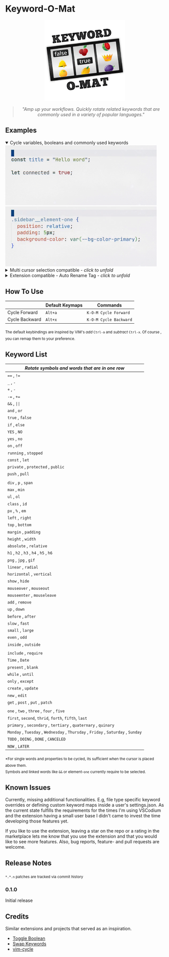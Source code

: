 # Keyword-O-Mat

<div align="center">
  <img src="assets/keyword-o-mat__logo.png" />

> _"Amp up your workflows. Quickly rotate related keywords that are commonly used in a variety of popular languages."_

</div>

## Examples

<details open>
  <summary>Cycle variables, booleans and commonly used keywords</summary>
  <img src="assets/kom__bool.gif" alt="Example CSS" width="480"/> 
  <img src="assets/kom__css.gif" alt="Example CSS" width="480"/> 
</details>

<details>
  <summary>Multi cursor selection compatible <em>- click to unfold</em></summary>
  <img src="assets/kom__mc__css.gif" alt="Example Multi cursor selection css" width="480"/>     
  <img src="assets/kom__mc.gif" alt="Example Multi cursor selection css" width="480"/>     
</details>

<details>
  <summary>Extension compatible - Auto Rename Tag <em>- click to unfold</em></summary>
  <img src="assets/kom__art.gif" alt="Example Auto Rename Tag Extension" width="480"/> 
</details>

## How To Use

|                | **Default Keymaps** | **Commands**           |
| -------------- | ------------------- | ---------------------- |
| Cycle Forward  | `Alt+a`             | `K-O-M Cycle Forward`  |
| Cycle Backward | `Alt+x`             | `K-O-M Cycle Backward` |

<sub>The default keybindings are inspired by VIM's _add_ `Ctrl-a` and _subtract_ `Ctrl-x`. Of course , you can remap them to your preference.</sub>

## Keyword List

| _Rotate symbols and words that are in one row_                                     |
| ---------------------------------------------------------------------------------- |
| `==` , `!=`                                                                        |
| `_` , `-`                                                                          |
| `+` , `-`                                                                          |
| `-=` , `+=`                                                                        |
| `&&` , `\|\|`                                                                      |
| `and` , `or`                                                                       |
| `true` , `false`                                                                   |
| `if` , `else`                                                                      |
| `YES` , `NO`                                                                       |
| `yes` , `no`                                                                       |
| `on` , `off`                                                                       |
| `running` , `stopped`                                                              |
| `const` , `let`                                                                    |
| `private` , `protected` , `public`                                                 |
| `push` , `pull`                                                                    |
|                                                                                    |
| `div` , `p` , `span`                                                               |
| `max` , `min`                                                                      |
| `ul` , `ol`                                                                        |
| `class` , `id`                                                                     |
| `px` , `%` , `em`                                                                  |
| `left` , `right`                                                                   |
| `top` , `bottom`                                                                   |
| `margin` , `padding`                                                               |
| `height` , `width`                                                                 |
| `absolute` , `relative`                                                            |
| `h1` , `h2` , `h3` , `h4` , `h5` , `h6`                                            |
| `png` , `jpg` , `gif`                                                              |
| `linear` , `radial`                                                                |
| `horizontal` , `vertical`                                                          |
| `show` , `hide`                                                                    |
| `mouseover` , `mouseout`                                                           |
| `mouseenter` , `mouseleave`                                                        |
| `add` , `remove`                                                                   |
| `up` , `down`                                                                      |
| `before` , `after`                                                                 |
| `slow` , `fast`                                                                    |
| `small` , `large`                                                                  |
| `even` , `odd`                                                                     |
| `inside` , `outside`                                                               |
|                                                                                    |
| `include` , `require`                                                              |
| `Time` , `Date`                                                                    |
| `present` , `blank`                                                                |
| `while` , `until`                                                                  |
| `only` , `except`                                                                  |
| `create` , `update`                                                                |
| `new` , `edit`                                                                     |
| `get` , `post` , `put` , `patch`                                                   |
|                                                                                    |
| `one` , `two` , `three` , `four` , `five`                                          |
| `first`, `second`, `thrid`, `forth`, `fifth`, `last`                               |
| `primary` , `secondary` , `tertiary` , `quaternary` , `quinary`                    |
| `Monday` , `Tuesday` , `Wednesday` , `Thursday` , `Friday` , `Saturday` , `Sunday` |
| `TODO` , `DOING` , `DONE` , `CANCELED`                                             |
| `NOW` , `LATER`                                                                    |

<sub>\*For single words and properties to be cycled, its sufficient when the cursor is placed above them.<br>
Symbols and linked words like `&&` or element-`one` currently require to be selected. </sub>

## Known Issues

Currently, missing additional functionalities. E.g, file type specific keyword overrides or defining custom keyword maps inside a user's settings.json. As the current state fulfills the requirements for the times I'm using VSCodium and the extension having a small user base I didn't came to invest the time developing those features yet.

If you like to use the extension, leaving a star on the repo or a rating in the marketplace lets me know that you use the extension and that you would like to see more features. Also, bug reports, feature- and pull requests are welcome.

## Release Notes

<sub>`*.*.n` patches are tracked via commit history</sub>

### 0.1.0

Initial release

## Credits

Similar extensions and projects that served as an inspiration.

-  [Toggle Boolean](https://github.com/silesky/vscode-toggle-bool)
-  [Swap Keywords](https://github.com/L13/vscode-swap/tree/master/src)
-  [vim-cycle](https://github.com/zef/vim-cycle)
